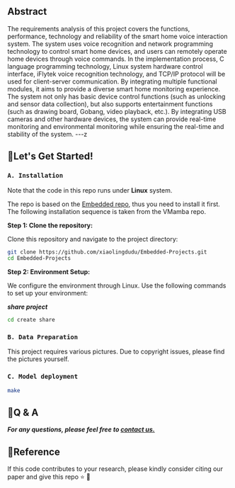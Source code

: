 
## Abstract
The requirements analysis of this project covers the functions, performance, technology and reliability of the smart home voice interaction system. The system uses voice recognition and network programming technology to control smart home devices, and users can remotely operate home devices through voice commands. In the implementation process, C language programming technology, Linux system hardware control interface, iFlytek voice recognition technology, and TCP/IP protocol will be used for client-server communication. By integrating multiple functional modules, it aims to provide a diverse smart home monitoring experience. The system not only has basic device control functions (such as unlocking and sensor data collection), but also supports entertainment functions (such as drawing board, Gobang, video playback, etc.). By integrating USB cameras and other hardware devices, the system can provide real-time monitoring and environmental monitoring while ensuring the real-time and stability of the system.
---z

## 💎Let's Get Started!
### `A. Installation`

Note that the code in this repo runs under **Linux** system. 

The repo is based on the [Embedded repo](https://github.com/xiaolingdudu/Embedded-Projects), thus you need to install it first. The following installation sequence is taken from the VMamba repo. 

**Step 1: Clone the repository:**

Clone this repository and navigate to the project directory:
```bash
git clone https://github.com/xiaolingdudu/Embedded-Projects.git
cd Embedded-Projects
```


**Step 2: Environment Setup:**

We configure the environment through Linux. Use the following commands to set up your environment:

***share project***

```bash
cd create share
```



### `B. Data Preparation`

This project requires various pictures. Due to copyright issues, please find the pictures yourself.


### `C. Model deployment`
```bash
make 
```



## 🙋Q & A
***For any questions, please feel free to [contact us.](202205570112@xtu.smail.edu.cn)***
## 📜Reference

If this code contributes to your research, please kindly consider citing our paper and give this repo ⭐️ 🌝
```


```


